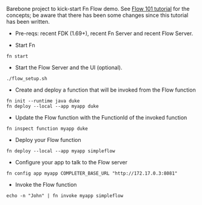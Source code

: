 Barebone project to kick-start Fn Flow demo. See [Flow 101 tutorial](https://github.com/fnproject/tutorials/tree/master/Flow101) for the concepts; be aware that there has been some changes since this tutorial has been written.
 
* Pre-reqs: recent FDK (1.69+), recent Fn Server and recent Flow Server.

* Start Fn
 
```fn start```   

* Start the Flow Server and the UI (optional).

```./flow_setup.sh``` 

* Create and deploy a function that will be invoked from the Flow function

```
fn init --runtime java duke
fn deploy --local --app myapp duke
``` 

* Update the Flow function with the FunctionId of the invoked function

```
fn inspect function myapp duke
```

* Deploy your Flow function

```fn deploy --local --app myapp simpleflow``` 

* Configure your app to talk to the Flow server

```fn config app myapp COMPLETER_BASE_URL "http://172.17.0.3:8081"```


* Invoke the Flow function

```echo -n "John" | fn invoke myapp simpleflow```
